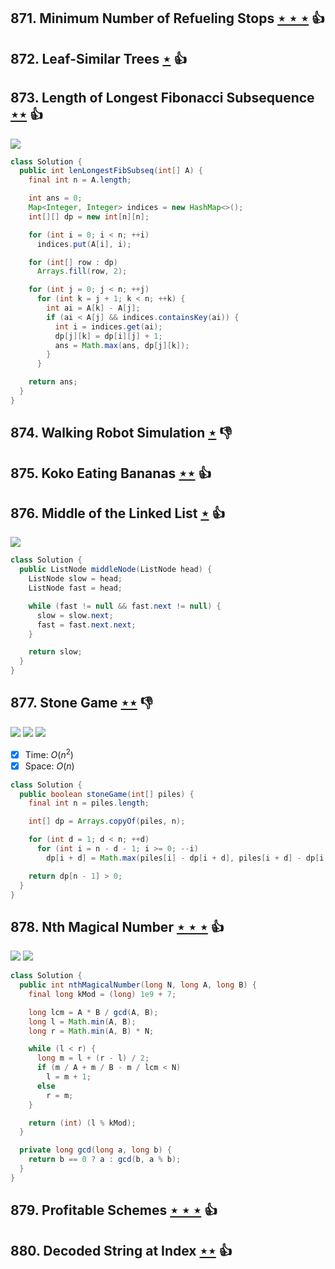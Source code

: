 ## 871. Minimum Number of Refueling Stops [$\star\star\star$](https://leetcode.com/problems/minimum-number-of-refueling-stops) :thumbsup:

## 872. Leaf-Similar Trees [$\star$](https://leetcode.com/problems/leaf-similar-trees) :thumbsup:

## 873. Length of Longest Fibonacci Subsequence [$\star\star$](https://leetcode.com/problems/length-of-longest-fibonacci-subsequence) :thumbsup:

![](https://img.shields.io/badge/-Dynamic%20Programming-113285.svg?style=flat-square)

```java
class Solution {
  public int lenLongestFibSubseq(int[] A) {
    final int n = A.length;

    int ans = 0;
    Map<Integer, Integer> indices = new HashMap<>();
    int[][] dp = new int[n][n];

    for (int i = 0; i < n; ++i)
      indices.put(A[i], i);

    for (int[] row : dp)
      Arrays.fill(row, 2);

    for (int j = 0; j < n; ++j)
      for (int k = j + 1; k < n; ++k) {
        int ai = A[k] - A[j];
        if (ai < A[j] && indices.containsKey(ai)) {
          int i = indices.get(ai);
          dp[j][k] = dp[i][j] + 1;
          ans = Math.max(ans, dp[j][k]);
        }
      }

    return ans;
  }
}
```

## 874. Walking Robot Simulation [$\star$](https://leetcode.com/problems/walking-robot-simulation) :thumbsdown:

## 875. Koko Eating Bananas [$\star\star$](https://leetcode.com/problems/koko-eating-bananas) :thumbsup:

## 876. Middle of the Linked List [$\star$](https://leetcode.com/problems/middle-of-the-linked-list) :thumbsup:

![](https://img.shields.io/badge/-Linked%20List-90B44B.svg?style=flat-square)

```java
class Solution {
  public ListNode middleNode(ListNode head) {
    ListNode slow = head;
    ListNode fast = head;

    while (fast != null && fast.next != null) {
      slow = slow.next;
      fast = fast.next.next;
    }

    return slow;
  }
}
```

## 877. Stone Game [$\star\star$](https://leetcode.com/problems/stone-game) :thumbsdown:

![](https://img.shields.io/badge/-Dynamic%20Programming-113285.svg?style=flat-square) ![](https://img.shields.io/badge/-Math-434343.svg?style=flat-square) ![](https://img.shields.io/badge/-Minimax-1C1C1C.svg?style=flat-square)

- [x] Time: $O(n^2)$
- [x] Space: $O(n)$

```java
class Solution {
  public boolean stoneGame(int[] piles) {
    final int n = piles.length;

    int[] dp = Arrays.copyOf(piles, n);

    for (int d = 1; d < n; ++d)
      for (int i = n - d - 1; i >= 0; --i)
        dp[i + d] = Math.max(piles[i] - dp[i + d], piles[i + d] - dp[i + d - 1]);

    return dp[n - 1] > 0;
  }
}
```

## 878. Nth Magical Number [$\star\star\star$](https://leetcode.com/problems/nth-magical-number) :thumbsup:

![](https://img.shields.io/badge/-Binary%20Search-1B813E.svg?style=flat-square) ![](https://img.shields.io/badge/-Math-434343.svg?style=flat-square)

```java
class Solution {
  public int nthMagicalNumber(long N, long A, long B) {
    final long kMod = (long) 1e9 + 7;

    long lcm = A * B / gcd(A, B);
    long l = Math.min(A, B);
    long r = Math.min(A, B) * N;

    while (l < r) {
      long m = l + (r - l) / 2;
      if (m / A + m / B - m / lcm < N)
        l = m + 1;
      else
        r = m;
    }

    return (int) (l % kMod);
  }

  private long gcd(long a, long b) {
    return b == 0 ? a : gcd(b, a % b);
  }
}
```

## 879. Profitable Schemes [$\star\star\star$](https://leetcode.com/problems/profitable-schemes) :thumbsup:

## 880. Decoded String at Index [$\star\star$](https://leetcode.com/problems/decoded-string-at-index) :thumbsup:
